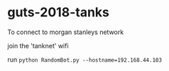 # guts-2018-tanks
To connect to morgan stanleys network

join the 'tanknet' wifi

run `python RandomBot.py --hostname=192.168.44.103`
